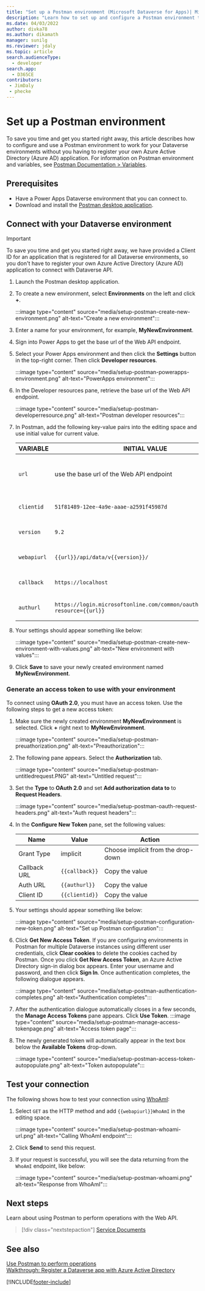 ```yaml
---
title: "Set up a Postman environment (Microsoft Dataverse for Apps)| MicrosoftDocs"
description: "Learn how to set up and configure a Postman environment that connects with Microsoft Dataverse environments."
ms.date: 04/03/2022
author: divka78
ms.author: dikamath
manager: sunilg
ms.reviewer: jdaly
ms.topic: article
search.audienceType: 
  - developer
search.app: 
  - D365CE
contributors:
 - JimDaly
 - phecke
---
```


# Set up a Postman environment

 To save you time and get you started right away, this article describes how to configure and use a Postman environment to work for your Dataverse environments without you having to register your own Azure Active Directory (Azure AD) application. For information on Postman environment and variables, see [Postman Documentation > Variables](https://www.getpostman.com/docs/v6/postman/environments_and_globals/variables).

## Prerequisites

* Have a Power Apps Dataverse environment that you can connect to. 
* Download and install the [Postman desktop application](https://www.getpostman.com/apps).

<a name="bkmk_connectcds"></a> 

## Connect with your Dataverse environment
> [!IMPORTANT]
> To save you time and get you started right away, we have provided a Client ID for an application that is registered for all Dataverse environments, so you don't have to register your own Azure Active Directory (Azure AD) application to connect with Dataverse API.

1. Launch the Postman desktop application. 
1. To create a new environment, select **Environments** on the left and click <b>+</b>.
  
   :::image type="content" source="media/setup-postman-create-new-environment.png" alt-text="Create a new environment":::
   
1. Enter a name for your environment, for example, <b>MyNewEnvironment</b>. 
1. Sign into Power Apps to get the base url of the Web API endpoint. 
1. Select your Power Apps environment and then click the <b>Settings</b> button in the top-right corner. Then click <b>Developer resources</b>.

    :::image type="content" source="media/setup-postman-powerapps-environment.png" alt-text="PowerApps environment":::
    
1. In the Developer resources pane, retrieve the base url of the Web API endpoint.

    :::image type="content" source="media/setup-postman-developerresource.png" alt-text="Postman developer resources":::
    
1. In Postman, add the following key-value pairs into the editing space and use initial value for current value.

   | VARIABLE | INITIAL VALUE | ACTION |
   |----|---|---|
   |`url`| use the base url of the Web API endpoint | use the base url of the Web API endpoint|
   |`clientid`|`51f81489-12ee-4a9e-aaae-a2591f45987d`| Copy the value|
   |`version`|`9.2`| Copy the value | 
   |`webapiurl`|`{{url}}/api/data/v{{version}}/`| Copy the value |
   |`callback`|`https://localhost`| Copy the value |
   |`authurl`|`https://login.microsoftonline.com/common/oauth2/authorize?resource={{url}}`| Copy the value |

1. Your settings should appear something like below:

    :::image type="content" source="media/setup-postman-create-new-environment-with-values.png" alt-text="New environment with values":::     
   
1. Click **Save** to save your newly created environment named <b>MyNewEnvironment</b>.

### Generate an access token to use with your environment

To connect using **OAuth 2.0**, you must have an access token. Use the following steps to get a new access token:

1. Make sure the newly created environment <b>MyNewEnvironment</b> is selected. Click <b>+</b> right next to <b>MyNewEnvironment</b>. 

    :::image type="content" source="media/setup-postman-preuathorization.png" alt-text="Preauthorization":::
    
1. The following pane appears. Select the **Authorization** tab. 

    :::image type="content" source="media/setup-postman-untitledrequest.PNG" alt-text="Untitled request":::
    
1. Set the **Type** to **OAuth 2.0** and set **Add authorization data to** to **Request Headers**.

    :::image type="content" source="media/setup-postman-oauth-request-headers.png" alt-text="Auth request headers":::
    
1. In the **Configure New Token** pane, set the following values: 
   
   | Name | Value | Action |
   |----|---|---|
   |Grant Type| implicit| Choose implicit from the drop-down |
   |Callback URL| `{{callback}}`| Copy the value |
   |Auth URL|`{{authurl}}`| Copy the value |  
   |Client ID|`{{clientid}}`| Copy the value |  

1. Your settings should appear something like below: 
    
    :::image type="content" source="media/setup-postman-configuration-new-token.png" alt-text="Set up Postman configuration":::
    
1. Click **Get New Access Token**. If you are configuring environments in Postman for multiple Dataverse instances using different user credentials, click **Clear cookies** to delete the cookies cached by Postman. Once you click **Get New Access Token**, an Azure Active Directory sign-in dialog box appears. Enter your username and password, and then click **Sign In**. Once authentication completes, the following dialogue appears.

    :::image type="content" source="media/setup-postman-authentication-completes.png" alt-text="Authentication completes":::

1. After the authentication dialogue automatically closes in a few seconds, the **Manage Access Tokens** pane appears. Click **Use Token**. 
    :::image type="content" source="media/setup-postman-manage-access-tokenpage.png" alt-text="Access token page":::

1. The newly generated token will automatically appear in the text box below the **Available Tokens** drop-down.

    :::image type="content" source="media/setup-postman-access-token-autopopulate.png" alt-text="Token autopopulate":::

## Test your connection 

The following shows how to test your connection using [WhoAmI](xref:Microsoft.Dynamics.CRM.WhoAmI):
1. Select `GET` as the HTTP method and add `{{webapiurl}}WhoAmI` in the editing space.

    :::image type="content" source="media/setup-postman-whoami-url.png" alt-text="Calling WhoAmI endpoint":::
   
1. Click **Send** to send this request.
1. If your request is successful, you will see the data returning from the `WhoAmI` endpoint, like below:

    :::image type="content" source="media/setup-postman-whoami.png" alt-text="Response from WhoAmI":::

## Next steps

Learn about using Postman to perform operations with the Web API.

> [!div class="nextstepaction"]
> [Service Documents](use-postman-perform-operations.md)<br/>

## See also

[Use Postman to perform operations](use-postman-perform-operations.md)<br/>
[Walkthrough: Register a Dataverse app with Azure Active Directory](../walkthrough-register-app-azure-active-directory.md)

[!INCLUDE[footer-include](../../../includes/footer-banner.md)]
